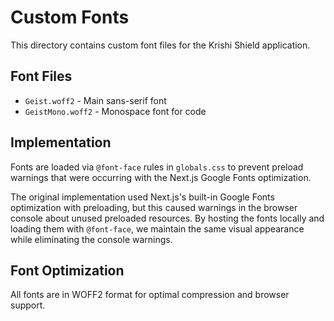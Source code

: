 # Custom Fonts

This directory contains custom font files for the Krishi Shield application.

## Font Files

- `Geist.woff2` - Main sans-serif font
- `GeistMono.woff2` - Monospace font for code

## Implementation

Fonts are loaded via `@font-face` rules in `globals.css` to prevent preload warnings that were occurring with the Next.js Google Fonts optimization.

The original implementation used Next.js's built-in Google Fonts optimization with preloading, but this caused warnings in the browser console about unused preloaded resources. By hosting the fonts locally and loading them with `@font-face`, we maintain the same visual appearance while eliminating the console warnings.

## Font Optimization

All fonts are in WOFF2 format for optimal compression and browser support.